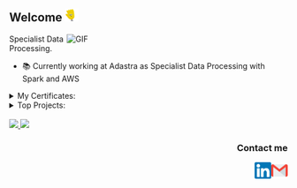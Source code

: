 ## Welcome <img src="https://github.com/deut-erium/deut-erium/blob/master/assets/wave.gif?raw=1" width="24px">                                                                                        
<img align="right" alt="GIF" src="https://media.giphy.com/media/EQKtfl2Np0ME05furr/giphy.gif" width="400vw" />


Specialist Data Processing.

- 📚 Currently working at Adastra as Specialist Data Processing with Spark and AWS

<details>
  <summary>My Certificates:</summary>
  
- [Django](https://softuni.bg/certificates/details/111880/828c61b0)
- [Python Fundamentals](https://softuni.bg/certificates/details/97017/6f60ed92)
- [Python Advanced](https://softuni.bg/certificates/details/97645/52fd863a)
- [Python OOP](https://softuni.bg/certificates/details/104049/a19f7263)
- [QA Manual](https://softuni.bg/certificates/details/89821/7a101157)
</details>

<details>
  <summary>Top Projects:</summary>
  
- [Voting App](https://github.com/ivo-bass/Vote#readme)
- [Web SPA](https://github.com/ivo-bass/SinglePage-Website#readme)
- [2D Game](https://github.com/ivo-bass/Cars_Game#readme)
- [Cooking Helper App](https://github.com/ivo-bass/cooking_helper_gui)
</details>


<br/>
<a href="https://github.com/ivo-bass">
  <img height="160em" src="https://github-readme-stats.vercel.app/api?username=ivo-bass&theme=chartreuse-dark&show_icons=true" />
  <img height="135em" src="https://github-readme-stats.vercel.app/api/top-langs/?username=ivo-bass&theme=dark&layout=compact" />
</a>
<br/>

<h3 align="right">Contact me</h3>
<a href="mailto:ivailo.ignatoff@gmail.com"><img align="right" src="https://github.com/deut-erium/deut-erium/blob/master/assets/gmail.svg" width="30px" alt="mail"></a>
<a href="https://www.linkedin.com/in/ivailo-ignatov/"><img align="right" alt="LinkedIn" width="30px" src="https://github.com/deut-erium/deut-erium/blob/master/assets/linkedin.svg" />
</a>
